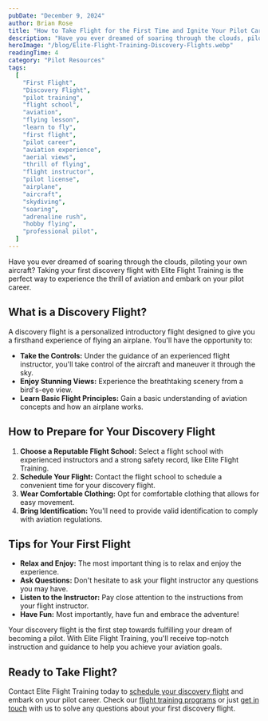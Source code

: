 ```yaml
---
pubDate: "December 9, 2024"
author: Brian Rose
title: "How to Take Flight for the First Time and Ignite Your Pilot Career"
description: "Have you ever dreamed of soaring through the clouds, piloting your own aircraft? Taking your first discovery flight with Elite Flight Training is the perfect way to experience the thrill of aviation and embark on your pilot career."
heroImage: "/blog/Elite-Flight-Training-Discovery-Flights.webp"
readingTime: 4
category: "Pilot Resources"
tags:
  [
    "First Flight",
    "Discovery Flight",
    "pilot training",
    "flight school",
    "aviation",
    "flying lesson",
    "learn to fly",
    "first flight",
    "pilot career",
    "aviation experience",
    "aerial views",
    "thrill of flying",
    "flight instructor",
    "pilot license",
    "airplane",
    "aircraft",
    "skydiving",
    "soaring",
    "adrenaline rush",
    "hobby flying",
    "professional pilot",
  ]
---
```


Have you ever dreamed of soaring through the clouds, piloting your own aircraft? Taking your first discovery flight with Elite Flight Training is the perfect way to experience the thrill of aviation and embark on your pilot career.

## What is a Discovery Flight?

A discovery flight is a personalized introductory flight designed to give you a firsthand experience of flying an airplane. You'll have the opportunity to:

- **Take the Controls:** Under the guidance of an experienced flight instructor, you'll take control of the aircraft and maneuver it through the sky.
- **Enjoy Stunning Views:** Experience the breathtaking scenery from a bird's-eye view.
- **Learn Basic Flight Principles:** Gain a basic understanding of aviation concepts and how an airplane works.

## How to Prepare for Your Discovery Flight

1. **Choose a Reputable Flight School:** Select a flight school with experienced instructors and a strong safety record, like Elite Flight Training.
2. **Schedule Your Flight:** Contact the flight school to schedule a convenient time for your discovery flight.
3. **Wear Comfortable Clothing:** Opt for comfortable clothing that allows for easy movement.
4. **Bring Identification:** You'll need to provide valid identification to comply with aviation regulations.

## Tips for Your First Flight

- **Relax and Enjoy:** The most important thing is to relax and enjoy the experience.
- **Ask Questions:** Don't hesitate to ask your flight instructor any questions you may have.
- **Listen to the Instructor:** Pay close attention to the instructions from your flight instructor.
- **Have Fun:** Most importantly, have fun and embrace the adventure!

Your discovery flight is the first step towards fulfilling your dream of becoming a pilot. With Elite Flight Training, you'll receive top-notch instruction and guidance to help you achieve your aviation goals.

## Ready to Take Flight?

Contact Elite Flight Training today to [schedule your discovery flight](/discovery-flight) and embark on your pilot career. Check our [flight training programs](/flight-training) or just [get in touch](/contact) with us to solve any questions about your first discovery flight.
